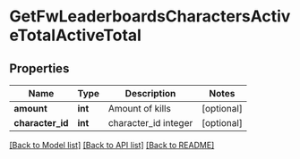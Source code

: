 # GetFwLeaderboardsCharactersActiveTotalActiveTotal

## Properties
Name | Type | Description | Notes
------------ | ------------- | ------------- | -------------
**amount** | **int** | Amount of kills | [optional] 
**character_id** | **int** | character_id integer | [optional] 

[[Back to Model list]](../../README.md#documentation-for-models) [[Back to API list]](../../README.md#documentation-for-api-endpoints) [[Back to README]](../../README.md)

